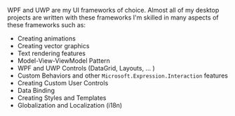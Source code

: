 WPF and UWP are my UI frameworks of choice. Almost all of my desktop projects are written with these frameworks
I'm skilled in many aspects of these frameworks such as:

- Creating animations
- Creating vector graphics
- Text rendering features
- Model-View-ViewModel Pattern
- WPF and UWP Controls (DataGrid, Layouts, ... )
- Custom Behaviors and other `Microsoft.Expression.Interaction` features
- Creating Custom User Controls
- Data Binding
- Creating Styles and Templates
- Globalization and Localization (i18n)
